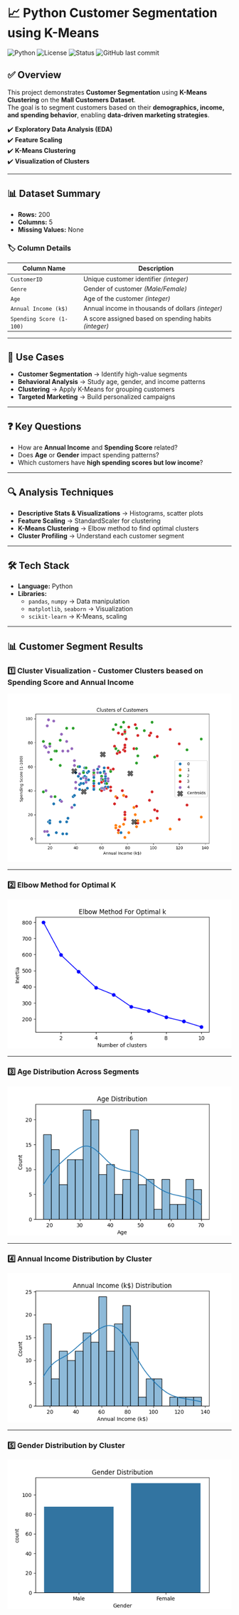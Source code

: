 # 📈 Python Customer Segmentation using K-Means

![Python](https://img.shields.io/badge/Python-3.9%2B-blue)
![License](https://img.shields.io/badge/License-MIT-green)
![Status](https://img.shields.io/badge/Status-Active-success)
![GitHub last commit](https://img.shields.io/github/last-commit/RajeshLoganathan30/Python-Customer-Segmentation)


## ✅ **Overview**
This project demonstrates **Customer Segmentation** using **K-Means Clustering** on the **Mall Customers Dataset**.  
The goal is to segment customers based on their **demographics, income, and spending behavior**, enabling **data-driven marketing strategies**.

✔️ **Exploratory Data Analysis (EDA)**  
✔️ **Feature Scaling**  
✔️ **K-Means Clustering**  
✔️ **Visualization of Clusters**  

---

## 📊 **Dataset Summary**
- **Rows:** 200  
- **Columns:** 5  
- **Missing Values:** None  

### 🏷️ **Column Details**
| Column Name                  | Description |
|-----------------------------|-------------|
| `CustomerID`               | Unique customer identifier *(integer)* |
| `Genre`                    | Gender of customer *(Male/Female)* |
| `Age`                      | Age of the customer *(integer)* |
| `Annual Income (k$)`       | Annual income in thousands of dollars *(integer)* |
| `Spending Score (1-100)`   | A score assigned based on spending habits *(integer)* |

---

## 🎯 **Use Cases**
- **Customer Segmentation** → Identify high-value segments  
- **Behavioral Analysis** → Study age, gender, and income patterns  
- **Clustering** → Apply K-Means for grouping customers  
- **Targeted Marketing** → Build personalized campaigns  

---

## ❓ **Key Questions**
- How are **Annual Income** and **Spending Score** related?  
- Does **Age** or **Gender** impact spending patterns?  
- Which customers have **high spending scores but low income**?  

---

## 🔍 **Analysis Techniques**
- **Descriptive Stats & Visualizations** → Histograms, scatter plots  
- **Feature Scaling** → StandardScaler for clustering  
- **K-Means Clustering** → Elbow method to find optimal clusters  
- **Cluster Profiling** → Understand each customer segment  

---

## 🛠 **Tech Stack**
- **Language:** Python  
- **Libraries:**  
  - `pandas`, `numpy` → Data manipulation  
  - `matplotlib`, `seaborn` → Visualization  
  - `scikit-learn` → K-Means, scaling  

---
## 📊 Customer Segment Results

### 1️⃣ Cluster Visualization - Customer Clusters beased on Spending Score and Annual Income
![Cluster Visualization](customer_clusters.png)

---

### 2️⃣ Elbow Method for Optimal K
![Elbow Method](elbow_method.png)

---

### 3️⃣ Age Distribution Across Segments
![Age Distribution](age_distribution.png)

---

### 4️⃣ Annual Income Distribution by Cluster
![Income Distribution](income_distribution.png)

---

### 5️⃣ Gender Distribution by Cluster
![Spending Score Distribution](gender_distribution.png)

